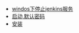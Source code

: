 - [windos下停止jenkins服务](https://blog.csdn.net/jiao_zg/article/details/78115006)
- [启动,默认密码](https://blog.csdn.net/neymar_jr/article/details/78970535)
- [安装](https://blog.csdn.net/qq_26848099/article/details/78901240)
